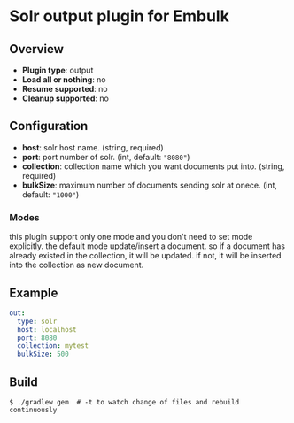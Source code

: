 # Solr output plugin for Embulk

## Overview

* **Plugin type**: output
* **Load all or nothing**: no
* **Resume supported**: no
* **Cleanup supported**: no

## Configuration

- **host**: solr host name. (string, required)
- **port**: port number of solr. (int, default: `"8080"`)
- **collection**: collection name which you want documents put into. (string, required)
- **bulkSize**: maximum number of documents sending solr at onece. (int, default: `"1000"`)

### Modes

this plugin support only one mode and you don't need to set mode explicitly.
the default mode update/insert a document. so if a document has already existed in the collection, it will be updated. if not, it will be inserted into the collection as new document.

## Example

```yaml
out:
  type: solr
  host: localhost
  port: 8080
  collection: mytest
  bulkSize: 500
```


## Build

```
$ ./gradlew gem  # -t to watch change of files and rebuild continuously
```
